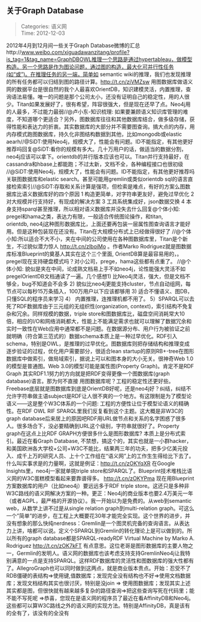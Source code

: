 关于Graph Database
---
    
> Categories: 语义网  
> Time: 2012-12-03
    
2012年4月到12月间一些关于Graph Database微博的汇总http://www.weibo.com/xiguadawanzitang/profile?is_tag=1&tag_name=GraphDBOWL推理一个思路是通过hypertableau，做模型构造。另一个思路是作为图论问题，通过图的构造，最大化可并行性任务(如“或”)。在推理任务的另一端，简单如 semantic wiki的推理，我们也发现推理的所有任务都可以归结到图的路径计算。http://t.cn/zjVMZsw 用图数据库做语义网的数据平台是很自然的我个人最喜欢OrientDB，知识建模灵活，内置推理，查询语法易懂。唯一的问题是那个公司太小，还没有证明自己的稳定性，用的人很少。Titan如果发展好了，很有希望，阵容很强大，但是现在还早了点。Neo4j用的人最多，不过能力最弱//@卢小东-知识梳理: 如果要兼顾语义知识库管理的难度，不知道哪个更适合？另外，图数据库往往和其他数据库结合，做多级存储，获得性能和表达力的折衷。其实数据库的大部分并不需要图查询。搞大点的内存，用内存模式跑图数据库，持久化非图结构数据到其他，比如mongodb或elastic aearh//@SiDT:使用Neo4j，规模大了，性能会有问题。ID不能指定，有其他更好推荐吗回复@SiDT:看你的规模有多大。几十万用户的话，做适当的数据分割，neo4j应该可以拿下。orientdb的并行版本应该也可以。Titan并行支持最好，在cassandra和hbase上都能跑；不过太新，文档不全，各种编程接口也很初级 //@SiDT:使用Neo4j，规模大了，性能会有问题。ID不能指定，有其他更好推荐吗关联图数据库和elastic search。甚至可能用gremlin或类似orientdb sql的语言直接检索索引//@SiDT:存取和关系计算是强项，但检索是难点，有好的方案么图数据库比语义数据库好的四个原因 1 构造更简单，对字符串更友好，避免过早优化 2 对大规模并行支持好，有现成的解决方案 3 工具系统集成好，json数据交换 4 本身支持sparql甚至推理，所以相对语义数据库并没失去什么回复@个体小知: pregel和hama之类，表达力有限，一般适合传统图论操作，和titan, orientdb, neo4j这种图形数据库比，上面还要再包装一层属性图查询语言才能好用。但是这种包装现在还没有。Titan在大规模分布式上已经做得很好了 //@个体小知:所以适合不大不小，夹在中间的公司使用在各种图数据库里，Titan是个新生，不过貌似潜力惊人 http://t.cn/zlboiMo 。作者Marko Rodriguez就是图数据库标准Blueprint的奠基人其实在这个三个里面, OrientDB算是最容易用的，。pregel现在支持硬盘模式吗？对小公司，prege，hama这些都有点重了。 //@个体小知: 貌似是夹在中间，论成熟文档易上手不如neo4j，论性能强大灵活不如pregelOrientDB文档通读了一遍。几个感想1) 比Neo4j灵活，强大，但是文档不够全，bug不知道会不会多 2) 貌似比neo4j更能支持cluster，节点自动组网，每节点可以每秒15万条插入，100万用户以下应该都够用 3) 适合不懂语义、图DB，只懂SQL的程序员来学习 4） 内置推理，连推理机都不用了。 5）SPARQL可以去死了RDF数据库由于三元组的无组织性(organization, context)，索引结构不免复杂和冗余。同样规模的数据，triple store和图数据库比，磁盘空间消耗常大10倍，相应的I/O和网络消耗都大，性能上不能满足需求也就可以理解了数据冗余和实时一致性在Web应用中通常都不是问题。在数据源分布、用户行为被验证之前就明确（符合第三范式的）数据schema本质上是一种过早优化。RDF引入schema，特别是OWL，是推理的过早优化。图数据库则把存储结构和推理变成逐步验证的过程，优化用户需要部分，很适合lean startup的原则RB+-tree在图形数据库中做索引，做局域索引，据说上可以和图本身的大小无关。很神奇Web 1.0的模型是普通图。Web 3.0的模型可能是属性图(Property Graph)。肯定不是RDF Graph 其实RDF1.1努力的方向就是把RDF变得更像一个图数据库(graph database)语言。那为何不直接     用图数据库呢？工程的稳定性还更好些。Freebase底层就是图数据库到底是OrientDB好呢，还是neo4j好？纠结，纠结不允许字符串做主语subject是RDF让人很不爽的一个地方。有这限制是为了模型论语义——这是整个W3C体系的一个问题: 工程的方便性让位于模型论语义的精确性。在RDF OWL RIF SPARQL里我们反复看到这个主题。这大概是非W3C的graph database后来居上的原因吧RDF用URL做节点和关系的名字困惑了很多人。很多场合下，没必要精确到URL这个级别，字符串就很好了。Property graph在这点上比RDF GRAPH方便很多什么是图形数据库? 本质上是分布式索引。最近在看Graph Database, 不禁想，搞这个的，其实也就是一小群hacker，和美国欧洲各大学校+公司+W3C不能比，结果两三年的功夫，把多少亿美元投入、成千上万的研究人员、上十个工作组在“语义网”上的工作生生得给比下去了。什么叫实事求是的力量啊，这就是例证：http://t.cn/zOKYqXR 在Google Insights里，neo4j一家就单挑triple store和SPARQL了。Blueprint技术堆栈比语义网的W3C蛋糕模型看起来要靠谱得多。 http://t.cn/zOKYPma 现在用Blueprint方案数据库的用户（比如neo4j）要远远多于RDF triple store。这还只是多种非W3C路线的语义网解决方案的一种。更正：Neo4j的商业版本也要2.4万美元一年（或者AGPL，最严格的开源协议）。我一开始以为是免费的。从web到semantic web，从数学上讲不过是从single relation graph到multi-relation graph。可这么一个”简单”的进步，在工程上大概要花30年才能完全实现。这个世界的进步，并没有想象的那么快纯nerdness：Gremlin是一个图灵机完备的查询语言。从表达力上讲，啥都可以说。定义个SPARQL到Gremlin的转化理论上是可以做到的。所以所有的graph database都是SPARQL-readyRDF Virtual Machine by Marko A. Rodriguez http://t.cn/zOK7kFT 有点意思。这位老哥是图形数据库的主要人物之一，Germlin的发明人。语义网的数据库也该考虑支持支持GremlinNeo4j让我特别满意的一点是支持SPARQL。这样RDF数据库的灵活性和图数据库的强大性都有了。AllegroGraph也可以同时做到这两点，就是商业版本贵点。开始：忍受不了RDB僵硬的表结构=>使用键,值数据库；发现完全没有结构也不好=>使用文档数据库；发现文档结构其实也很讨厌，特别是没join => 使用图数据库；发现其实上述其实都是图，但很快就有越来越多复杂的路径查询=>把这些查询写死在代码里；能不能不写死呢 =>恭喜，您现在是语义网的程序员了最近在看AffinityDB和Neo4j。这些都可以算W3C路线之外的语义网的实现方法。特别是AffinityDB，真是该有的全有了，该没有的全没有     
    